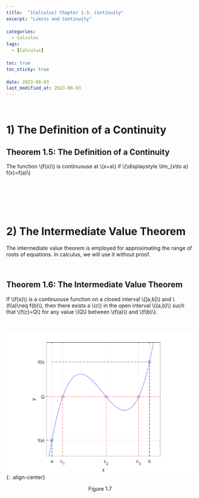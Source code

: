 ```yaml
---
title:  "[Calculus] Chapter 1-3. Continuity"
excerpt: "Limits and Continuity"

categories:
  - Calculus
tags:
  - [Calculus]

toc: true
toc_sticky: true
 
date: 2023-08-03
last_modified_at: 2023-08-03
---
```


&nbsp;

# 1) The Definition of a Continuity
## Theorem 1.5: The Definition of a Continuity
The function \\(f(x)\\) is continuouse at \\(x=a\\) if \\(\displaystyle \lim_{x\to a} f(x)=f(a)\\)

&nbsp;

&nbsp;

&nbsp;

# 2) The Intermediate Value Theorem
The intermediate value theorem is employed for approximating the range of roots of equations. In calculus, we will use it without proof.

&nbsp;

## Theorem 1.6: The Intermediate Value Theorem
If \\(f(x)\\) is a continuouse function on a closed interval \\([a,b]\\) and \\(f(a)\neq f(b)\\), then there exists a \\(c\\) in the open interval \\((a,b)\\) such that \\(f(c)=Q\\) for any value \\(Q\\) between \\(f(a)\\) and \\(f(b)\\).

&nbsp;

![image](/assets/images/calculus1.7.png){: .align-center}
<center>Figure 1.7</center>
